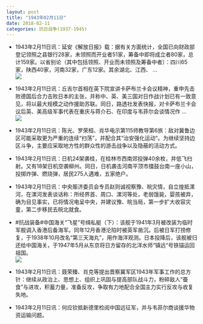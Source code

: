 ```yaml
---
layout: post
title: "1943年02月11日"
date: 2018-02-11
categories: 抗日战争(1937-1945)
---
```


<meta name="referrer" content="no-referrer" />

- 1943年2月11日讯：延安《解放日报》载：据有关方面统计，全国已向财政部登记领照之县银行28家，未领照而开业者51家，筹备中即将成立者80家，总计159家。以省别论（其中包括领照、开业而未领照及筹备中者）：四川65家，陕西40家，河南32家，广东12家。其余湖北、江西、 ... <br/><img src="https://wx3.sinaimg.cn/large/aca367d8ly1foct283wfej20c80ayweo.jpg" />

- 1943年2月11日讯：丘吉尔首相在英下院宣讲卡萨布兰卡会议精神，重申先击败德国后合力击败日本的主张，并称中、英、美三国对日作战计划已有一致意见，将以最大规模之动作援助苏联。同日，路透社发表快报，对卡萨布兰卡会议后英、美高级军事代表在重庆与蒋介石、在印度与韦菲尔会谈情况作 ... <br/><img src="https://wx1.sinaimg.cn/large/aca367d8ly1focrbl99crj20c809zq2z.jpg" />

- 1943年2月11日讯：陈光、罗荣桓、肖华电示第115师教导第6旅：敌对冀鲁边区可能采取更为严重的连续“扫荡”，并配合其“治安强化运动”。为继续坚持边区斗争，主要应采取地方性的群众性的游击战争以及隐蔽的活动方式。 

- 1943年2月11日讯：日机24架袭桂，在桂林市西南郊投弹40余枚，并低飞扫射。又有18架日机空袭柳州。同日，日机袭击河南平顶市擂鼓台南一座小山，投掷炸弹、燃烧弹，居民275人遇难，五家绝户。 

- 1943年2月11日讯：中央赈济委员会专员赵则诚视察豫、皖灾情，自立煌抵漯河，在漯河发表谈话称：所经界首、周口、漯河等处，老弱饿毙，婴孩被弃，确为目见事实，已将情况电呈中央，并建议豫、皖当局，第一步扩大收容灾童，第二步移民去皖北就食。 

- #抗战装备#中国海关“飞星”号缉私艇（下）：该舰于1941年3月被改装为临时军舰调入香港后备海军。同年12月香港沦陷时被英军凿沉。后被日军打捞修复，于1938年10月改名“第三天海丸”，用作海洋观测。日本投降后，该舰被归还给中国海关，于1947年5月从东京将日方留存的北洋水师“镇远“号铁锚运回祖国。 <br/><img src="https://wx4.sinaimg.cn/large/aca367d8ly1foc9zfmmnfj20e80hlju8.jpg" />

- 1943年2月11日讯：聂荣臻、肖克等提出晋察冀军区1943年军事工作的总方针：继续从政治上、思想上、组织上巩固与提高部队战斗力，粉碎敌人“蚕食”与进攻，积蓄力量，准备反攻，争取有力地配合全国主力实行反攻与收复失地。 

- 1943年2月11日讯：何应钦抵新德里检阅中国远征军，并与韦菲尔商谈援华物资运输问题。 


